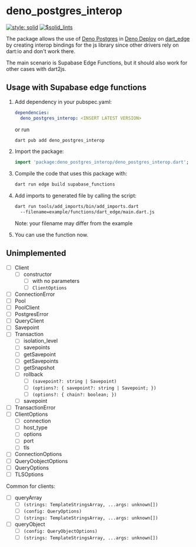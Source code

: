 # deno_postgres_interop
[![style: solid](https://img.shields.io/badge/style-solid-orange)](https://pub.dev/packages/solid_lints)
[![$solid_lints](https://nokycucwgzweensacwfy.supabase.co/functions/v1/get_project_badge?projectName=deno_postgres_interop)](https://www.worklog.ai)

The package allows the use
of [Deno Postgres](https://deno.land/x/postgres)
in [Deno Deploy](https://deno.com/deploy)
on [dart_edge](https://docs.dartedge.dev/)
by creating interop bindings for the js library
since other drivers rely on dart:io and don't work there.

The main scenario is Supabase Edge Functions, but it should also work for other cases with dart2js.

## Usage with Supabase edge functions
1. Add dependency in your pubspec.yaml:
   ```yaml
   dependencies:
     deno_postgres_interop: <INSERT LATEST VERSION>
   ```

   or run

   ```bash
   dart pub add deno_postgres_interop
   ```

2. Import the package:
   ```dart
   import 'package:deno_postgres_interop/deno_postgres_interop.dart';
   ```

3. Compile the code that uses this package with:
   ```bash
   dart run edge build supabase_functions
   ```

4. Add imports to generated file by calling the script:
   ```bash
   dart run tools/add_imports/bin/add_imports.dart
     --filename=example/functions/dart_edge/main.dart.js
   ```
   Note: your filename may differ from the example

5. You can use the function now.

## Unimplemented
- [ ] Client
  - [ ] constructor
    - [ ] with no parameters
    - [ ] `ClientOptions`
- [ ] ConnectionError
- [ ] Pool
- [ ] PoolClient
- [ ] PostgresError
- [ ] QueryClient
- [ ] Savepoint
- [ ] Transaction
  - [ ] isolation_level
  - [ ] savepoints
  - [ ] getSavepoint
  - [ ] getSavepoints
  - [ ] getSnapshot
  - [ ] rollback
    - [ ] `(savepoint?: string | Savepoint)`
    - [ ] `(options?: { savepoint?: string | Savepoint; })`
    - [ ] `(options?: { chain?: boolean; })`
  - [ ] savepoint
- [ ] TransactionError
- [ ] ClientOptions
  - [ ] connection
  - [ ] host_type
  - [ ] options
  - [ ] port
  - [ ] tls
- [ ] ConnectionOptions
- [ ] QueryOobjectOptions
- [ ] QueryOptions
- [ ] TLSOptions

Common for clients:
  - [ ] queryArray
    - [ ] `(strings: TemplateStringsArray, ...args: unknown[])`
    - [ ] `(config: QueryOptions)`
    - [ ] `(strings: TemplateStringsArray, ...args: unknown[])`
  - [ ] queryObject
    - [ ] `(config: QueryObjectOptions)`
    - [ ] `(strings: TemplateStringsArray, ...args: unknown[])`
